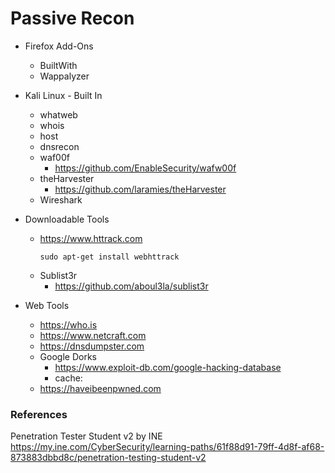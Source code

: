 # Passive Recon

* Firefox Add-Ons
   * BuiltWith
   * Wappalyzer  
  
* Kali Linux - Built In
   * whatweb
   * whois
   * host
   * dnsrecon
   * waf00f
      * https://github.com/EnableSecurity/wafw00f
   * theHarvester
      * https://github.com/laramies/theHarvester 
   * Wireshark

* Downloadable Tools
   * https://www.httrack.com 
      ```
      sudo apt-get install webhttrack
      ```
   * Sublist3r
      * https://github.com/aboul3la/sublist3r 
      
      
* Web Tools
   * https://who.is 
   * https://www.netcraft.com
   * https://dnsdumpster.com
   * Google Dorks
      * https://www.exploit-db.com/google-hacking-database
      * cache: 
   * https://haveibeenpwned.com
     

### References

Penetration Tester Student v2 by INE  
https://my.ine.com/CyberSecurity/learning-paths/61f88d91-79ff-4d8f-af68-873883dbbd8c/penetration-testing-student-v2
